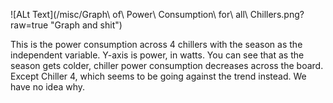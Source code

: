 ![ALt Text](/misc/Graph\ of\ Power\ Consumption\ for\ all\ Chillers.png?raw=true "Graph and shit")

This is the power consumption across 4 chillers with the season as the independent variable. Y-axis is power, in watts. You can see that as the season gets colder, chiller power consumption decreases across the board. Except Chiller 4, which seems to be going against the trend instead. We have no idea why.
